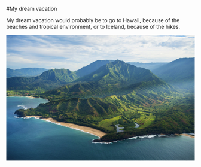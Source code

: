 #My dream vacation

My dream vacation would probably be to go to Hawaii, because of
the beaches and tropical environment, or to Iceland, because of the
hikes. 

![pic of hawaii](hawaii.jpg)